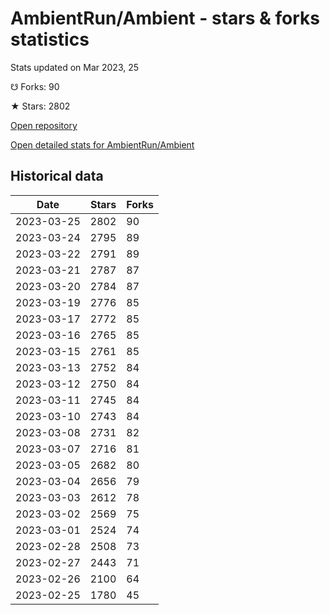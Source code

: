 # AmbientRun/Ambient - stars & forks statistics

Stats updated on Mar 2023, 25

☋ Forks: 90

★ Stars: 2802

[Open repository](https://github.com/AmbientRun/Ambient)

[Open detailed stats for AmbientRun/Ambient](https://reviewgithub.com/rep/AmbientRun/Ambient)

## Historical data
| Date | Stars | Forks |
|------|-------|-------|
| 2023-03-25 | 2802 | 90 | 
| 2023-03-24 | 2795 | 89 | 
| 2023-03-22 | 2791 | 89 | 
| 2023-03-21 | 2787 | 87 | 
| 2023-03-20 | 2784 | 87 | 
| 2023-03-19 | 2776 | 85 | 
| 2023-03-17 | 2772 | 85 | 
| 2023-03-16 | 2765 | 85 | 
| 2023-03-15 | 2761 | 85 | 
| 2023-03-13 | 2752 | 84 | 
| 2023-03-12 | 2750 | 84 | 
| 2023-03-11 | 2745 | 84 | 
| 2023-03-10 | 2743 | 84 | 
| 2023-03-08 | 2731 | 82 | 
| 2023-03-07 | 2716 | 81 | 
| 2023-03-05 | 2682 | 80 | 
| 2023-03-04 | 2656 | 79 | 
| 2023-03-03 | 2612 | 78 | 
| 2023-03-02 | 2569 | 75 | 
| 2023-03-01 | 2524 | 74 | 
| 2023-02-28 | 2508 | 73 | 
| 2023-02-27 | 2443 | 71 | 
| 2023-02-26 | 2100 | 64 | 
| 2023-02-25 | 1780 | 45 | 

